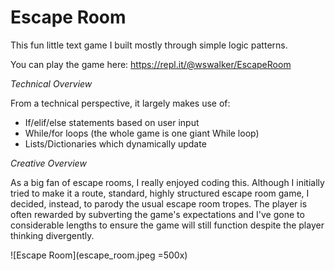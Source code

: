 # Escape Room

This fun little text game I built mostly through simple logic patterns.  

You can play the game here: https://repl.it/@wswalker/EscapeRoom

*Technical Overview*

From a technical perspective, it largely makes use of:
* If/elif/else statements based on user input
* While/for loops (the whole game is one giant While loop)
* Lists/Dictionaries which dynamically update

*Creative Overview*

As a big fan of escape rooms, I really enjoyed coding this.  Although I initially tried to make it a route, standard, highly structured escape room game, I decided, instead, to parody the usual escape room tropes.  The player is often rewarded by subverting the game's expectations and I've gone to considerable lengths to ensure the game will still function despite the player thinking divergently.


![Escape Room](escape_room.jpeg =500x)
